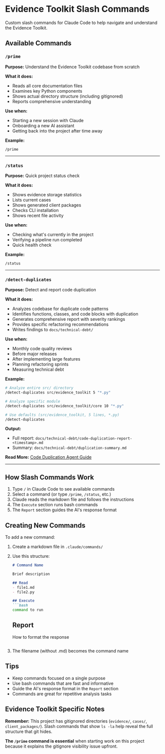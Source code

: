 # Evidence Toolkit Slash Commands

Custom slash commands for Claude Code to help navigate and understand the Evidence Toolkit.

## Available Commands

### `/prime`
**Purpose:** Understand the Evidence Toolkit codebase from scratch

**What it does:**
- Reads all core documentation files
- Examines key Python components
- Shows actual directory structure (including gitignored)
- Reports comprehensive understanding

**Use when:**
- Starting a new session with Claude
- Onboarding a new AI assistant
- Getting back into the project after time away

**Example:**
```
/prime
```

---

### `/status`
**Purpose:** Quick project status check

**What it does:**
- Shows evidence storage statistics
- Lists current cases
- Shows generated client packages
- Checks CLI installation
- Shows recent file activity

**Use when:**
- Checking what's currently in the project
- Verifying a pipeline run completed
- Quick health check

**Example:**
```
/status
```

---

### `/detect-duplicates`
**Purpose:** Detect and report code duplication

**What it does:**
- Analyzes codebase for duplicate code patterns
- Identifies functions, classes, and code blocks with duplication
- Generates comprehensive report with severity rankings
- Provides specific refactoring recommendations
- Writes findings to `docs/technical-debt/`

**Use when:**
- Monthly code quality reviews
- Before major releases
- After implementing large features
- Planning refactoring sprints
- Measuring technical debt

**Example:**
```bash
# Analyze entire src/ directory
/detect-duplicates src/evidence_toolkit 5 "*.py"

# Analyze specific module
/detect-duplicates src/evidence_toolkit/core 10 "*.py"

# Use defaults (src/evidence_toolkit, 5 lines, *.py)
/detect-duplicates
```

**Output:**
- Full report: `docs/technical-debt/code-duplication-report-<timestamp>.md`
- Summary: `docs/technical-debt/duplication-summary.md`

**Read More:** [Code Duplication Agent Guide](../../docs/technical-debt/code-duplication-agent-guide.md)

---

## How Slash Commands Work

1. Type `/` in Claude Code to see available commands
2. Select a command (or type `/prime`, `/status`, etc.)
3. Claude reads the markdown file and follows the instructions
4. The `Execute` section runs bash commands
5. The `Report` section guides the AI's response format

## Creating New Commands

To add a new command:

1. Create a markdown file in `.claude/commands/`
2. Use this structure:
   ```markdown
   # Command Name

   Brief description

   ## Read
   - file1.md
   - file2.py

   ## Execute
   ```bash
   command to run
   ```

   ## Report
   How to format the response
   ```

3. The filename (without .md) becomes the command name

## Tips

- Keep commands focused on a single purpose
- Use bash commands that are fast and informative
- Guide the AI's response format in the `Report` section
- Commands are great for repetitive analysis tasks

## Evidence Toolkit Specific Notes

**Remember:** This project has gitignored directories (`evidence/`, `cases/`, `client_packages/`). Slash commands that show `ls -la` help reveal the full structure that git hides.

**The `/prime` command is essential** when starting work on this project because it explains the gitignore visibility issue upfront.
